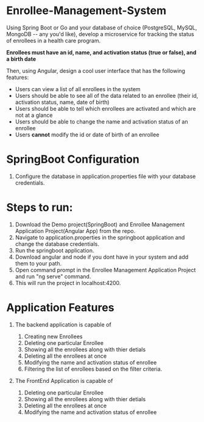 # Enrollee-Management-System
Using Spring Boot or Go and your database of choice (PostgreSQL, MySQL, MongoDB -- any you'd like), develop a microservice for tracking the status of enrollees in a health care program.

**Enrollees must have an id, name, and activation status (true or false), and a birth date**

Then, using Angular, design a cool user interface that has the following features:
- Users can view a list of all enrollees in the system
- Users should be able to see all of the data related to an enrollee (their id, activation status, name, date of birth)
- Users should be able to tell which enrollees are activated and which are not at a glance
- Users should be able to change the name and activation status of an enrollee
- Users **cannot** modify the id or date of birth of an enrollee

# SpringBoot Configuration
1. Configure the database in application.properties file with your database credentials.

# Steps to run:
1. Download the Demo project(SpringBoot) and Enrollee Management Application Project(Angular App) from the repo.
2. Navigate to application.properties in the springboot application and change the database credentials.
3. Run the springboot application.
4. Download angular and node if you dont have in your system and add them to your path.
5. Open command prompt in the Enrollee Management Application Project and run "ng serve" command.
6. This will run the project in localhost:4200.

# Application Features
1. The backend application is capable of 
    1. Creating new Enrollees 
    2. Deleting one particular Enrollee
    3. Showing all the enrollees along with thier detials 
    4. Deleting all the enrollees at once
    5. Modifying the name and activation status of enrollee
    6. Filtering the list of enrollees based on the filter criteria.
 
2. The FrontEnd Application is capable of
    1. Deleting one particular Enrollee
    2. Showing all the enrollees along with thier detials 
    3. Deleting all the enrollees at once
    4. Modifying the name and activation status of enrollee
